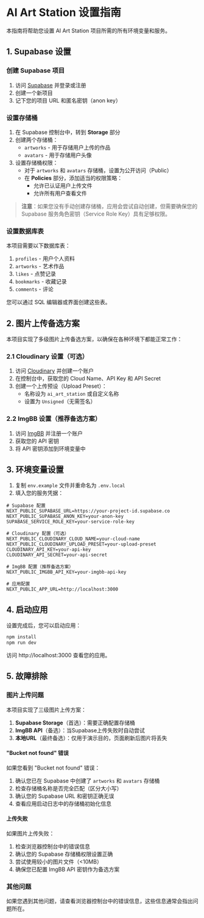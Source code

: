 # AI Art Station 设置指南

本指南将帮助您设置 AI Art Station 项目所需的所有环境变量和服务。

## 1. Supabase 设置

### 创建 Supabase 项目

1. 访问 [Supabase](https://supabase.com/) 并登录或注册
2. 创建一个新项目
3. 记下您的项目 URL 和匿名密钥（anon key）

### 设置存储桶

1. 在 Supabase 控制台中，转到 **Storage** 部分
2. 创建两个存储桶：
   - `artworks` - 用于存储用户上传的作品
   - `avatars` - 用于存储用户头像
3. 设置存储桶权限：
   - 对于 `artworks` 和 `avatars` 存储桶，设置为公开访问（Public）
   - 在 **Policies** 部分，添加适当的权限策略：
     - 允许已认证用户上传文件
     - 允许所有用户查看文件

> **注意**：如果您没有手动创建存储桶，应用会尝试自动创建，但需要确保您的 Supabase 服务角色密钥（Service Role Key）具有足够权限。

### 设置数据库表

本项目需要以下数据库表：

1. `profiles` - 用户个人资料
2. `artworks` - 艺术作品
3. `likes` - 点赞记录
4. `bookmarks` - 收藏记录
5. `comments` - 评论

您可以通过 SQL 编辑器或界面创建这些表。

## 2. 图片上传备选方案

本项目实现了多级图片上传备选方案，以确保在各种环境下都能正常工作：

### 2.1 Cloudinary 设置（可选）

1. 访问 [Cloudinary](https://cloudinary.com/) 并创建一个账户
2. 在控制台中，获取您的 Cloud Name、API Key 和 API Secret
3. 创建一个上传预设（Upload Preset）：
   - 名称设为 `ai_art_station` 或自定义名称
   - 设置为 `Unsigned`（无需签名）

### 2.2 ImgBB 设置（推荐备选方案）

1. 访问 [ImgBB](https://api.imgbb.com/) 并注册一个账户
2. 获取您的 API 密钥
3. 将 API 密钥添加到环境变量中

## 3. 环境变量设置

1. 复制 `env.example` 文件并重命名为 `.env.local`
2. 填入您的服务凭据：

```
# Supabase 配置
NEXT_PUBLIC_SUPABASE_URL=https://your-project-id.supabase.co
NEXT_PUBLIC_SUPABASE_ANON_KEY=your-anon-key
SUPABASE_SERVICE_ROLE_KEY=your-service-role-key

# Cloudinary 配置（可选）
NEXT_PUBLIC_CLOUDINARY_CLOUD_NAME=your-cloud-name
NEXT_PUBLIC_CLOUDINARY_UPLOAD_PRESET=your-upload-preset
CLOUDINARY_API_KEY=your-api-key
CLOUDINARY_API_SECRET=your-api-secret

# ImgBB 配置（推荐备选方案）
NEXT_PUBLIC_IMGBB_API_KEY=your-imgbb-api-key

# 应用配置
NEXT_PUBLIC_APP_URL=http://localhost:3000
```

## 4. 启动应用

设置完成后，您可以启动应用：

```bash
npm install
npm run dev
```

访问 http://localhost:3000 查看您的应用。

## 5. 故障排除

### 图片上传问题

本项目实现了三级图片上传方案：

1. **Supabase Storage**（首选）：需要正确配置存储桶
2. **ImgBB API**（备选）：当Supabase上传失败时自动尝试
3. **本地URL**（最终备选）：仅用于演示目的，页面刷新后图片将丢失

#### "Bucket not found" 错误

如果您看到 "Bucket not found" 错误：

1. 确认您已在 Supabase 中创建了 `artworks` 和 `avatars` 存储桶
2. 检查存储桶名称是否完全匹配（区分大小写）
3. 确认您的 Supabase URL 和密钥正确无误
4. 查看应用启动日志中的存储桶初始化信息

#### 上传失败

如果图片上传失败：

1. 检查浏览器控制台中的错误信息
2. 确认您的 Supabase 存储桶权限设置正确
3. 尝试使用较小的图片文件（<10MB）
4. 确保您已配置 ImgBB API 密钥作为备选方案

### 其他问题

如果您遇到其他问题，请查看浏览器控制台中的错误信息，这些信息通常会指出问题所在。
